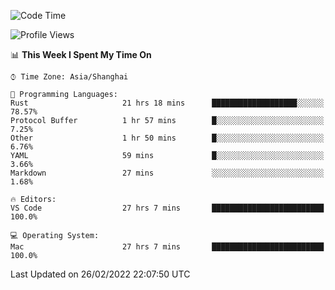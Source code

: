 <!--START_SECTION:waka-->
![Code Time](http://img.shields.io/badge/Code%20Time-1%2C035%20hrs%202%20mins-blue)

![Profile Views](http://img.shields.io/badge/Profile%20Views-10-blue)

📊 **This Week I Spent My Time On** 

```text
⌚︎ Time Zone: Asia/Shanghai

💬 Programming Languages: 
Rust                     21 hrs 18 mins      ███████████████████░░░░░░   78.57% 
Protocol Buffer          1 hr 57 mins        █░░░░░░░░░░░░░░░░░░░░░░░░   7.25% 
Other                    1 hr 50 mins        █░░░░░░░░░░░░░░░░░░░░░░░░   6.76% 
YAML                     59 mins             █░░░░░░░░░░░░░░░░░░░░░░░░   3.66% 
Markdown                 27 mins             ░░░░░░░░░░░░░░░░░░░░░░░░░   1.68%

🔥 Editors: 
VS Code                  27 hrs 7 mins       █████████████████████████   100.0%

💻 Operating System: 
Mac                      27 hrs 7 mins       █████████████████████████   100.0%

```


 Last Updated on 26/02/2022 22:07:50 UTC
<!--END_SECTION:waka-->
